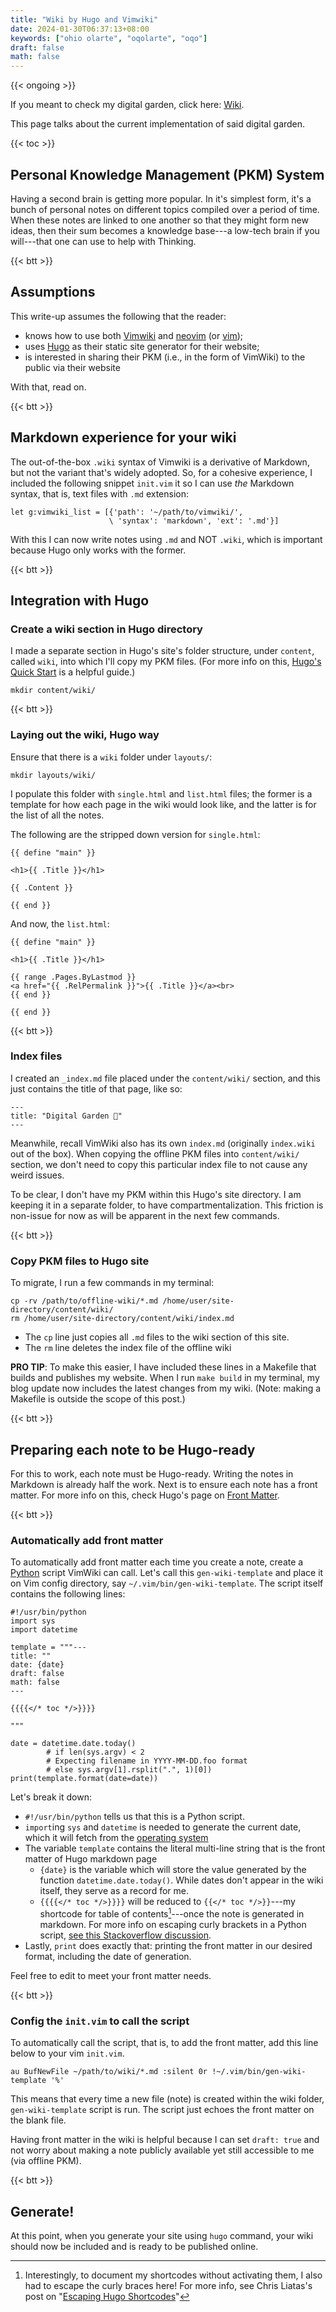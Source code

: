 ```yaml
---
title: "Wiki by Hugo and Vimwiki"
date: 2024-01-30T06:37:13+08:00
keywords: ["ohio olarte", "oqolarte", "oqo"]
draft: false
math: false
---
```

{{< ongoing >}}

If you meant to check my digital garden, click here: [Wiki](/wiki).

This page talks about the current implementation of said digital garden.

{{< toc >}}

## Personal Knowledge Management (PKM) System

Having a second brain is getting more popular.
In it's simplest form, it's a bunch of personal notes on different
topics compiled over a period of time.
When these notes are linked to one another so that they
might form new ideas, then their sum becomes a knowledge
base---a low-tech brain if you will---that one can use to help with
Thinking.

{{< btt >}}

## Assumptions

This write-up assumes the following that the reader:

- knows how to use both [Vimwiki](https://vimwiki.github.io/) and
  [neovim](https://neovim.io) (or [vim](https://www.vim.org));
- uses [Hugo](https://gohugo.io) as their static site generator for
  their website;
- is interested in sharing their PKM (i.e., in the form of VimWiki) to
  the public via their website

With that, read on.

{{< btt >}}

## Markdown experience for your wiki

The out-of-the-box `.wiki` syntax of Vimwiki is a derivative of
Markdown, but not the variant that's widely adopted. So, for a cohesive
experience, I included the following snippet `init.vim` it so I can use *the*
Markdown syntax, that is, text files with `.md` extension:

```
let g:vimwiki_list = [{'path': '~/path/to/vimwiki/',
                      \ 'syntax': 'markdown', 'ext': '.md'}]
```

With this I can now write notes using `.md` and NOT `.wiki`, which is important because Hugo only works with the former.

{{< btt >}}

## Integration with Hugo

### Create a wiki section in Hugo directory

I made a separate section in Hugo's site's folder structure, under
`content`, called `wiki`, into which I'll copy my PKM files. (For more
info on this, [Hugo's Quick Start](https://gohugo.io/getting-started/quick-start/) is a helpful
guide.)

```
mkdir content/wiki/
```

{{< btt >}}

### Laying out the wiki, Hugo way

Ensure that there is a `wiki` folder under
`layouts/`:

```
mkdir layouts/wiki/
```

I populate this folder with `single.html` and `list.html` files; the former is
a template for how each page in the wiki would look like, and the latter
is for the list of all the notes.

The following are the stripped down version for `single.html`:

```
{{ define "main" }}

<h1>{{ .Title }}</h1>

{{ .Content }}

{{ end }}

```

And now, the `list.html`:

```
{{ define "main" }}

<h1>{{ .Title }}</h1>

{{ range .Pages.ByLastmod }}
<a href="{{ .RelPermalink }}">{{ .Title }}</a><br>
{{ end }}

{{ end }}
```

{{< btt >}}

### Index files

I created an `_index.md` file placed under the `content/wiki/` section, and this just contains the title of that page, like so:

```
---
title: "Digital Garden 🌱"
---
```

Meanwhile, recall VimWiki also has its own `index.md` (originally
`index.wiki` out of the box). When copying the offline PKM files into
`content/wiki/` section, we don't need to copy this particular index
file to not cause any weird issues.

To be clear, I don't have my PKM within this Hugo's site directory. I am
keeping it in a separate folder, to have compartmentalization. This
friction is non-issue for now as will be apparent in the next few
commands.

{{< btt >}}

### Copy PKM files to Hugo site

To migrate, I run a few commands in my terminal:

```
cp -rv /path/to/offline-wiki/*.md /home/user/site-directory/content/wiki/
rm /home/user/site-directory/content/wiki/index.md
```

- The `cp` line just copies all `.md` files to the wiki section of this
site.
- The `rm` line deletes the index file of the offline wiki

**PRO TIP**: To make this easier, I have included these lines in a Makefile that builds and publishes my website. When I run `make build` in my terminal, my
blog update now includes the latest changes from my wiki. (Note: making
a Makefile is outside the scope of this post.)

{{< btt >}}

## Preparing each note to be Hugo-ready

For this to work, each note must be Hugo-ready. Writing the notes in
Markdown is already half the work. Next is to ensure each note has a
front matter. For more info on this, check Hugo's page on [Front Matter](https://gohugo.io/content-management/front-matter/).

{{< btt >}}

### Automatically add front matter

To automatically add front matter each time you create a note, create a
[Python](/python) script VimWiki can call. Let's call this `gen-wiki-template` and
place it on Vim config directory, say `~/.vim/bin/gen-wiki-template`.
The script itself contains the following lines:

```
#!/usr/bin/python
import sys
import datetime

template = """---
title: ""
date: {date}
draft: false
math: false
---

{{{{</* toc */>}}}}

"""

date = datetime.date.today()
        # if len(sys.argv) < 2
        # Expecting filename in YYYY-MM-DD.foo format
        # else sys.argv[1].rsplit(".", 1)[0])
print(template.format(date=date))
```

Let's break it down:

- `#!/usr/bin/python` tells us that this is a Python script.
- `import`ing `sys` and `datetime` is needed to generate the current
  date, which it will fetch from the [operating system](/OS)
- The variable `template` contains the literal multi-line string that is
  the front matter of Hugo markdown page
    - `{date}` is the variable which will store the value generated by
      the function `datetime.date.today()`. While dates don't appear in
      the wiki itself, they serve as a record for me.
    - `{{{{</* toc */>}}}}` will be reduced to `{{</* toc */>}}`---my
      shortcode for table of contents[^curly]---once the note is generated in
      markdown. For more info on escaping curly brackets in a Python
      script, [see this Stackoverflow discussion](https://stackoverflow.com/questions/5466451/how-do-i-escape-curly-brace-characters-characters-in-a-string-while-using).
- Lastly, `print` does exactly that: printing the front matter in our
  desired format, including the date of generation.

[^curly]: Interestingly, to document my shortcodes without activating
them, I also had to escape the curly braces here! For more info, see
Chris Liatas's post on "[Escaping Hugo Shortcodes](https://liatas.com/posts/escaping-hugo-shortcodes/)"

Feel free to edit to meet
your front matter needs.

{{< btt >}}

### Config the `init.vim` to call the script

To automatically call the script, that is, to add the
front matter, add this line below to your vim `init.vim`.

```
au BufNewFile ~/path/to/wiki/*.md :silent 0r !~/.vim/bin/gen-wiki-template '%'
```

This means that every time a new file (note) is created within the wiki
folder, `gen-wiki-template` script is run. The script just echoes the
front matter on the blank file.

Having front matter in the wiki is helpful because I can set `draft:
true` and not worry about making a note publicly available yet still
accessible to me (via offline PKM).

{{< btt >}}

## Generate!

At this point, when you generate your site using `hugo` command, your
wiki should now be included and is ready to be published online.

